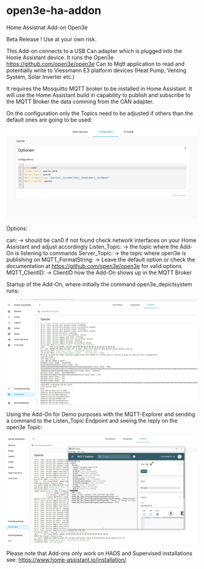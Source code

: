 # open3e-ha-addon
Home Assistnat Add-on Open3e

Beta Release ! Use at your own risk. 

This Add-on connects to a USB Can adapter which is plugged into the Home Assistant device. It runs the Open3e https://github.com/open3e/open3e Can to Mqtt application to read and potentially write to Viessmann E3 platform devices (Heat Pump, Venting System, Solar Inverter etc.)

It requires the Mosquitto MQTT broker to be installed in Home Assistant. It will use the Home Assistant build in capability to publish and subscribe to the MQTT Broker the data comming from the CAN adapter. 

On the configuration only the Topics need to be adjusted if others than the default ones are going to be used:

![Configuration](https://raw.githubusercontent.com/flecke-m/ha-addons/refs/heads/main/open3e/images/homeassistant-configuration.jpg)

Options:

can: -> should be can0 if not found check network interfaces on your Home Assistant and adjust accordingly
Listen_Topic: -> the topic where the Add-On is listening to commands
Server_Topic: -> the topic where open3e is publishing on
MQTT_FormatString: -> Leave the default option or check the documentation at https://github.com/open3e/open3e for valid options
MQTT_ClientID: -> ClientID how the Add-On shows up in the MQTT Broker

Startup of the Add-On, where initially the command open3e_depictsystem runs:

![Startup](https://raw.githubusercontent.com/flecke-m/ha-addons/refs/heads/main/open3e/images/homeassistant-startup.jpg)


Using the Add-On for Demo purposes with the MQTT-Explorer and sending a command to the Listen_Topic Endpoint and seeing the reply on the open3e Topic:

![Running](https://raw.githubusercontent.com/flecke-m/ha-addons/refs/heads/main/open3e/images/homeassistant-running.jpg)





Please note that Add-ons only work on HAOS and Supervised installations see: https://www.home-assistant.io/installation/ 
